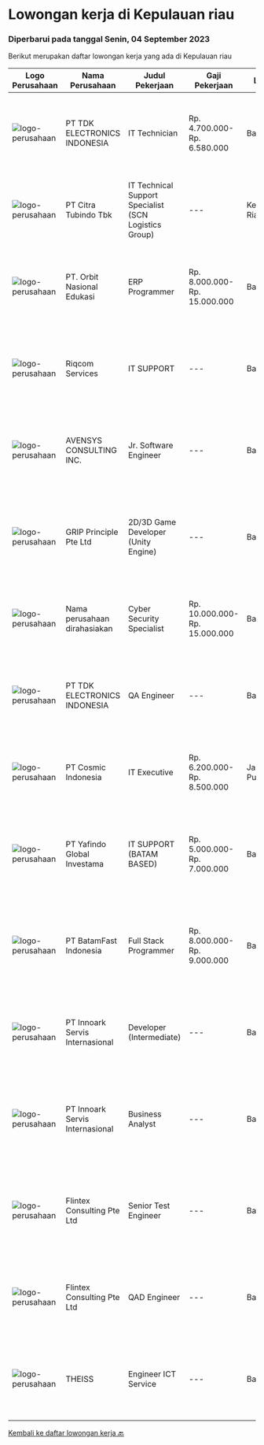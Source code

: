 
  # Lowongan kerja di Kepulauan riau

  ### Diperbarui pada tanggal Senin, 04 September 2023

  Berikut merupakan daftar lowongan kerja yang ada di Kepulauan riau

  |Logo Perusahaan | Nama Perusahaan | Judul Pekerjaan | Gaji Pekerjaan | Lokasi | Deskripsi | Tanggal diunggah | Pranala |
  | -------------- | --------------- | --------------- | --------- | --------- | -------------- | ------- | ----------- |
  |![logo-perusahaan](https://image-service-cdn.seek.com.au/9771cfaac82b9563359fa081b8ef58d323943c07/ee4dce1061f3f616224767ad58cb2fc751b8d2dc)|PT TDK ELECTRONICS INDONESIA|IT Technician|Rp. 4.700.000-Rp. 6.580.000|Batam|Tasks and responsibilities Ensuring the availability and reliability of Computers, Printers, Scanners and other client facing IT Peripherals.E nsuring...|Rabu, 30 Agustus 2023|https://www.jobstreet.co.id/id/job/it-technician-4452613?token=0~3131511a-1a6d-44b0-bdf5-3cfcaafb984b&sectionRank=1&jobId=jobstreet-id-job-4452613|
|![logo-perusahaan](https://image-service-cdn.seek.com.au/fdc6b1027e315ad7b986beba020cb56c2aa7ecad/ee4dce1061f3f616224767ad58cb2fc751b8d2dc)|PT Citra Tubindo Tbk|IT Technical Support Specialist (SCN Logistics Group)|---|Kepulauan Riau|JOB DESCRIPTION Ensure the availability &amp; reliability of computers, servers, and other IT peripherals. Perform troubleshooting to diagnose and...|Kamis, 24 Agustus 2023|https://www.jobstreet.co.id/id/job/it-technical-support-specialist-scn-logistics-group-4447380?token=0~3131511a-1a6d-44b0-bdf5-3cfcaafb984b&sectionRank=2&jobId=jobstreet-id-job-4447380|
|![logo-perusahaan](https://image-service-cdn.seek.com.au/0dc2c58a6ed3f73f042267378404398e46ea8a5b/ee4dce1061f3f616224767ad58cb2fc751b8d2dc)|PT. Orbit Nasional Edukasi|ERP Programmer|Rp. 8.000.000-Rp. 15.000.000|Batam|Have 2 years experience in SAP ABAP/4 Programming with SAP development tools Familiar with dialog programming, smart/adobe forms, SAP Script, user...|Senin, 28 Agustus 2023|https://www.jobstreet.co.id/id/job/erp-programmer-4450775?token=0~3131511a-1a6d-44b0-bdf5-3cfcaafb984b&sectionRank=3&jobId=jobstreet-id-job-4450775|
|![logo-perusahaan](https://i.ibb.co/sqvTCh9/112815900-stock-vector-no-image-available-icon-flat-vector.webp)|Riqcom Services|IT SUPPORT|---|Batam|IT SUPPORTKualifikasi &amp; Tugas :- Memiliki pengetahuan dalam operasional IT dan peran sysadmin pada server.- Memiliki pengalaman dalam konfigurasi...|Rabu, 23 Agustus 2023|https://www.jobstreet.co.id/id/job/it-support-4441318?token=0~3131511a-1a6d-44b0-bdf5-3cfcaafb984b&sectionRank=4&jobId=jobstreet-id-job-4441318|
|![logo-perusahaan](https://image-service-cdn.seek.com.au/f656f290e20fed57337f6f3a5dababdccb78476f/ee4dce1061f3f616224767ad58cb2fc751b8d2dc)|AVENSYS CONSULTING INC.|Jr. Software Engineer|---|Batam|Avensys is a reputed global IT professional services company headquartered in Singapore. Our service spectrum includes enterprise solution consulting,...|Jumat, 25 Agustus 2023|https://www.jobstreet.co.id/id/job/jr.-software-engineer-13195592/origin/ph?token=0~3131511a-1a6d-44b0-bdf5-3cfcaafb984b&sectionRank=5&jobId=jobstreet-ph-job-13195592|
|![logo-perusahaan](https://image-service-cdn.seek.com.au/126b726d280947124b62777270a5c4f1f8b4d4cb/ee4dce1061f3f616224767ad58cb2fc751b8d2dc)|GRIP Principle Pte Ltd|2D/3D Game Developer (Unity Engine)|---|Batam|THE OPPORTUNITYLooking for a developer to build Mobile RPG (Role-Playing Games) using the Unity framework. Your primary responsibilities will be to...|Sabtu, 26 Agustus 2023|https://www.jobstreet.co.id/id/job/2d-3d-game-developer-unity-engine-4449208?token=0~3131511a-1a6d-44b0-bdf5-3cfcaafb984b&sectionRank=6&jobId=jobstreet-id-job-4449208|
|![logo-perusahaan](https://i.ibb.co/sqvTCh9/112815900-stock-vector-no-image-available-icon-flat-vector.webp)|Nama perusahaan dirahasiakan|Cyber Security Specialist|Rp. 10.000.000-Rp. 15.000.000|Batam|We are seeking a highly skilled and motivated Cyber Security Specialist to join our team. As a Cyber Security Specialist, you will be responsible for...|Rabu, 23 Agustus 2023|https://www.jobstreet.co.id/id/job/cyber-security-specialist-4445814?token=0~3131511a-1a6d-44b0-bdf5-3cfcaafb984b&sectionRank=7&jobId=jobstreet-id-job-4445814|
|![logo-perusahaan](https://image-service-cdn.seek.com.au/abf296bd91f8d6875073b1d919f8980bdd50bf3a/ee4dce1061f3f616224767ad58cb2fc751b8d2dc)|PT TDK ELECTRONICS INDONESIA|QA Engineer|---|Batam|Tasks and responsibilities To manage, Supervise and support in-process and final inspection of related products.  Outgoing defective report...|Rabu, 23 Agustus 2023|https://www.jobstreet.co.id/id/job/qa-engineer-4446168?token=0~3131511a-1a6d-44b0-bdf5-3cfcaafb984b&sectionRank=8&jobId=jobstreet-id-job-4446168|
|![logo-perusahaan](https://image-service-cdn.seek.com.au/3a0212327ed8ad93492b1b382d1663a64a7a4660/ee4dce1061f3f616224767ad58cb2fc751b8d2dc)|PT Cosmic Indonesia|IT Executive|Rp. 6.200.000-Rp. 8.500.000|Jakarta Pusat|As an IT Executive, you will play a crucial role in supporting the organization's information technology infrastructure and ensuring the smooth...|Rabu, 16 Agustus 2023|https://www.jobstreet.co.id/id/job/it-executive-4440037?token=0~3131511a-1a6d-44b0-bdf5-3cfcaafb984b&sectionRank=9&jobId=jobstreet-id-job-4440037|
|![logo-perusahaan](https://image-service-cdn.seek.com.au/fae67ff0e9580eeb5d38d2c2ec5552e5426e81af/ee4dce1061f3f616224767ad58cb2fc751b8d2dc)|PT Yafindo Global Investama|IT SUPPORT (BATAM BASED)|Rp. 5.000.000-Rp. 7.000.000|Batam|Persyaratan : Usia Maxs 30 tahun Pendidikan Min D3 Berpengalaman dibidang Informasi Tecnology (IT) Min 1 tahun Pengalaman di perusahaan FMCG menjadi...|Senin, 14 Agustus 2023|https://www.jobstreet.co.id/id/job/it-support-batam-based-4437424?token=0~3131511a-1a6d-44b0-bdf5-3cfcaafb984b&sectionRank=10&jobId=jobstreet-id-job-4437424|
|![logo-perusahaan](https://image-service-cdn.seek.com.au/a822fec9b06ebafc662bd2a992ab50c5fe1d8c6a/ee4dce1061f3f616224767ad58cb2fc751b8d2dc)|PT BatamFast Indonesia|Full Stack Programmer|Rp. 8.000.000-Rp. 9.000.000|Batam|Full Stack Developer Duties and Responsibilities: Managing the complete software development process from conception to deployment Maintaining and...|Selasa, 15 Agustus 2023|https://www.jobstreet.co.id/id/job/full-stack-programmer-4438418?token=0~3131511a-1a6d-44b0-bdf5-3cfcaafb984b&sectionRank=11&jobId=jobstreet-id-job-4438418|
|![logo-perusahaan](https://image-service-cdn.seek.com.au/03d5b2909306d41d8d881d2ac7cfb4a0d8a47045/ee4dce1061f3f616224767ad58cb2fc751b8d2dc)|PT Innoark Servis Internasional|Developer (Intermediate)|---|Batam|Responsibilities: Working on project-based requirements Providing solution for issues Providing idea to maintain and improve current working system Be...|Selasa, 15 Agustus 2023|https://www.jobstreet.co.id/id/job/developer-intermediate-4437634?token=0~3131511a-1a6d-44b0-bdf5-3cfcaafb984b&sectionRank=12&jobId=jobstreet-id-job-4437634|
|![logo-perusahaan](https://image-service-cdn.seek.com.au/03d5b2909306d41d8d881d2ac7cfb4a0d8a47045/ee4dce1061f3f616224767ad58cb2fc751b8d2dc)|PT Innoark Servis Internasional|Business Analyst|---|Batam|What will you be doing? · Responsible for preparing and developing documentation deliverables for a solution and functional specifications. · Conduct...|Selasa, 15 Agustus 2023|https://www.jobstreet.co.id/id/job/business-analyst-4437616?token=0~3131511a-1a6d-44b0-bdf5-3cfcaafb984b&sectionRank=13&jobId=jobstreet-id-job-4437616|
|![logo-perusahaan](https://i.ibb.co/sqvTCh9/112815900-stock-vector-no-image-available-icon-flat-vector.webp)|Flintex Consulting Pte Ltd|Senior Test Engineer|---|Batam|POSITION SUMMARY:Responsible for working in a group environment in coordination with engineering and manufacturing teams to support new products test...|Rabu, 30 Agustus 2023|https://www.jobstreet.co.id/id/job/senior-test-engineer-1036821914?token=0~3131511a-1a6d-44b0-bdf5-3cfcaafb984b&sectionRank=14&jobId=jobstreet-id-job-1036821914|
|![logo-perusahaan](https://i.ibb.co/sqvTCh9/112815900-stock-vector-no-image-available-icon-flat-vector.webp)|Flintex Consulting Pte Ltd|QAD Engineer|---|Batam|POSITION SUMMARY:       Key role in the development, implementation, and maintenance of our QAD software systems. Your primary responsibility will be...|Rabu, 30 Agustus 2023|https://www.jobstreet.co.id/id/job/qad-engineer-1036822107?token=0~3131511a-1a6d-44b0-bdf5-3cfcaafb984b&sectionRank=15&jobId=jobstreet-id-job-1036822107|
|![logo-perusahaan](https://i.ibb.co/sqvTCh9/112815900-stock-vector-no-image-available-icon-flat-vector.webp)|THEISS|Engineer ICT Service|---|Batam|About usWith a global business, we offer diverse and rewarding careers. We are committed to Thiess being a company and a culture where great people...|Rabu, 23 Agustus 2023|https://www.jobstreet.co.id/id/job/engineer-ict-service-1036758853?token=0~3131511a-1a6d-44b0-bdf5-3cfcaafb984b&sectionRank=16&jobId=jobstreet-id-job-1036758853|


  [Kembali ke daftar lowongan kerja 🔙](../README.md#daftar-lowongan-kerja)
  